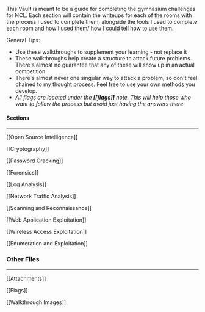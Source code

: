This Vault is meant to be a guide for completing the gymnasium challenges for NCL. Each section will contain the writeups for each of the rooms with the process I used to complete them, alongside the tools I used to complete each room and how I used them/ how I could tell how to use them.

General Tips:
- Use these walkthroughs to supplement your learning - not replace it
- These walkthroughs help create a structure to attack future problems. There's almost no guarantee that any of these will show up in an actual competition.
- There's almost never one singular way to attack a problem, so don't feel chained to my thought process. Feel free to use your own methods you develop.
- *All flags are located under the **[[flags]]** note. This will help those who want to follow the process but avoid just having the answers there*
#### Sections
***
[[Open Source Intelligence]]

[[Cryptography]]

[[Password Cracking]]

[[Forensics]]

[[Log Analysis]]

[[Network Traffic Analysis]]

[[Scanning and Reconnaissance]]

[[Web Application Exploitation]]

[[Wireless Access Exploitation]]

[[Enumeration and Exploitation]]

### Other Files
***
[[Attachments]]

[[Flags]]

[[Walkthrough Images]]